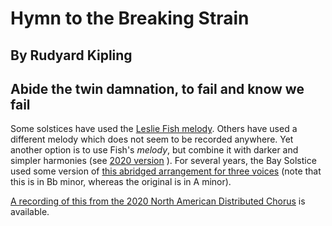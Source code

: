 #  Hymn to the Breaking Strain
## By Rudyard Kipling
## Abide the twin damnation, to fail and know we fail

Some solstices have used the [Leslie Fish melody](https://www.youtube.com/watch?v=57LxbIBcTjE).  Others have used a different melody which does not seem to be recorded anywhere.  Yet another option is to use Fish's *melody*, but combine it with darker and simpler harmonies (see [2020 version](../Hymn-Breaking-Strain-2020.mp3) ). For several years, the Bay Solstice used some version of [this abridged arrangement for three voices](../Hymn_to_Breaking_Strain_abridged_3_voices.pdf) (note that this is in Bb minor, whereas the original is in A minor).

[A recording of this from the 2020 North American Distributed Chorus](https://www.jefftk.com/solstice-2020/07-breaking-strain---bitter-wind--2020-12-20-020459.mp3) is available.
